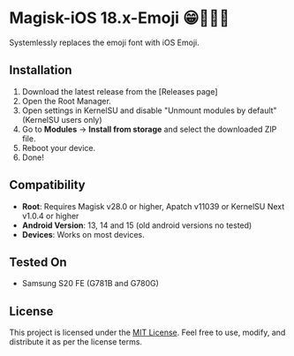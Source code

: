# Magisk-iOS 18.x-Emoji 😁👻👀💀
Systemlessly replaces the emoji font with iOS Emoji.

## Installation
1. Download the latest release from the [Releases page]
2. Open the Root Manager.
3. Open settings in KernelSU and disable "Unmount modules by default" (KernelSU users only)
4. Go to **Modules** → **Install from storage** and select the downloaded ZIP file.
5. Reboot your device.
6. Done! 

## Compatibility
- **Root**: Requires Magisk v28.0 or higher, Apatch v11039 or KernelSU Next v1.0.4 or higher
- **Android Version**: 13, 14 and 15 (old android versions no tested)
- **Devices**: Works on most devices.
  
## Tested On
- Samsung S20 FE (G781B and G780G)

## License
This project is licensed under the [MIT License](https://github.com/Z3phery/iOS-18.x-Emoji-Font-/blob/main/Licence). Feel free to use, modify, and distribute it as per the license terms.
